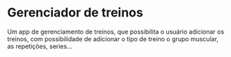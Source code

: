 # Gerenciador de treinos

Um app de gerenciamento de treinos, que possibilita o usuário
adicionar os treinos, com possibilidade de adicionar o tipo de treino
o grupo muscular, as repetições, series...

